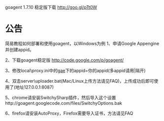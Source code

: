 goagent 1.7.10 稳定版下载 http://goo.gl/pTt0W

# 公告 #

简易教程如何部署和使用goagent，以Windows为例
1、申请Google Appengine并创建appid。

2、下载goagent稳定版 http://code.google.com/p/goagent/

3、修改local\proxy.ini中的[gae](gae.md)下的appid=你的appid(多appid请用|隔开)

4、双击server\uploader.bat(Mac/Linux上传方法请见FAQ)，上传成功后即可使用了(地址127.0.0.1:8087)

5、chrome请安装SwitchySharp插件，然后导入这个设置http://goagent.googlecode.com/files/SwitchyOptions.bak

6、firefox请安装AutoProxy，Firefox需要导入证书，方法请见FAQ